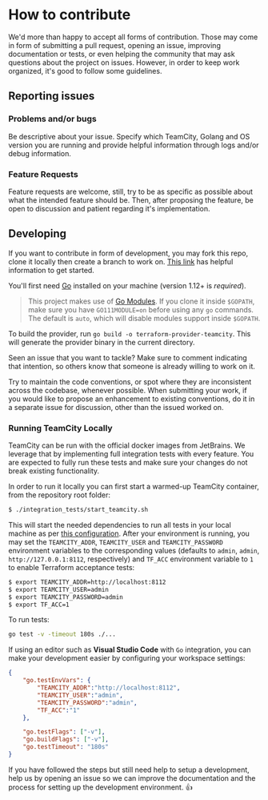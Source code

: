 # How to contribute #

We'd more than happy to accept all forms of contribution. Those may come in form of submitting a pull request, opening an issue, improving documentation or tests, or even helping the community that may ask questions about the project on issues. However, in order to keep work organized, it's good to follow some guidelines.

## Reporting issues ##

### Problems and/or bugs ###
Be descriptive about your issue. Specify which TeamCity, Golang and OS version you are running and provide helpful information through logs and/or debug information.

### Feature Requests ###
Feature requests are welcome, still, try to be as specific as possible about what the intended feature should be. Then, after proposing the feature, be open to discussion and patient regarding it's implementation.

## Developing ##
If you want to contribute in form of development, you may fork this repo, clone it locally then create a branch to work on. [This link](https://opensource.guide/how-to-contribute/#opening-a-pull-request) has helpful information to get started.

You'll first need [Go](https://golang.org/doc/install) installed on your machine (version 1.12+ is *required*).

> This project makes use of [Go Modules](https://github.com/golang/go/wiki/Modules). If you clone it inside `$GOPATH`, make sure you have `GO111MODULE=on` before using any `go` commands. The default is `auto`, which will disable modules support inside `$GOPATH`.

To build the provider, run `go build -o terraform-provider-teamcity`. This will generate the provider binary in the current directory.

Seen an issue that you want to tackle? Make sure to comment indicating that intention, so others know that someone is already willing to work on it.

Try to maintain the code conventions, or spot where they are inconsistent across the codebase, whenever possible. When submitting your work, if you would like to propose an enhancement to existing conventions, do it in a separate issue for discussion, other than the issued worked on.

### Running TeamCity Locally ###
TeamCity can be run with the official docker images from JetBrains. We leverage that by implementing full integration tests with every feature.
You are expected to fully run these tests and make sure your changes do not break existing functionality.

In order to run it locally you can first start a warmed-up TeamCity container, from the repository root folder:

```bash
$ ./integration_tests/start_teamcity.sh
```

This will start the needed dependencies to run all tests in your local machine as per [this configuration](./integration_tests/docker-compose.yml). After your environment is running, you may set the `TEAMCITY_ADDR`, `TEAMCITY_USER` and `TEAMCITY_PASSWORD` environment variables to the corresponding values (defaults to `admin`, `admin`, `http://127.0.0.1:8112`, respectively) and `TF_ACC` environment variable to `1` to enable Terraform acceptance tests:

```bash
$ export TEAMCITY_ADDR=http://localhost:8112
$ export TEAMCITY_USER=admin
$ export TEAMCITY_PASSWORD=admin
$ export TF_ACC=1
```

To run tests:

```bash
go test -v -timeout 180s ./...
```

If using an editor such as **Visual Studio Code** with `Go` integration, you can make your development easier by configuring your workspace settings:

```json
{
    "go.testEnvVars": {
        "TEAMCITY_ADDR":"http://localhost:8112",
        "TEAMCITY_USER":"admin",
        "TEAMCITY_PASSWORD":"admin",
        "TF_ACC":"1"
    },

    "go.testFlags": ["-v"],
    "go.buildFlags": ["-v"],
    "go.testTimeout": "180s"
}
```

If you have followed the steps but still need help to setup a development, help us by opening an issue so we can improve the documentation and the process for setting up the development environment. :+1:
